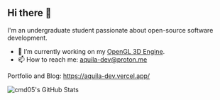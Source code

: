 ## Hi there 👋

I'm an undergraduate student passionate about open-source software development.
- 🔭 I’m currently working on my [OpenGL 3D Engine](https://github.com/cmd05/3d-engine).
- 📫 How to reach me: aquila-dev@proton.me

Portfolio and Blog: https://aquila-dev.vercel.app/

![cmd05's GitHub Stats](https://github-readme-stats.vercel.app/api?username=cmd05&theme=radical&show_icons=true&hide_rank=true)
